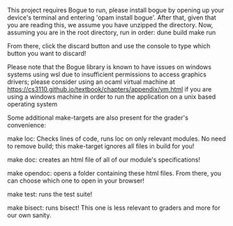 This project requires Bogue to run, please install bogue by opening up your device's terminal and entering 'opam install bogue'. After that, given that you are reading this, we assume you have unzipped the directory. 
Now, assuming you are in the root directory, run in order:
dune build
make run

From there, click the discard button and use the console to type which button you want to discard! 

Please note that the Bogue library is known to have issues on windows systems using wsl due to insufficient permissions to access graphics drivers; please consider using an ocaml virtual machine at https://cs3110.github.io/textbook/chapters/appendix/vm.html if you are using a windows machine in order to run the application on a unix based operating system

Some additional make-targets are also present for the grader's convenience:

make loc: Checks lines of code, runs loc on only relevant modules. No need to remove build; this make-target ignores all files in build for you!

make doc: creates an html file of all of our module's specifications!

make opendoc: opens a folder containing these html files. From there, you can choose which one to open in your browser!

make test: runs the test suite!

make bisect: runs bisect! This one is less relevant to graders and more for our own sanity.